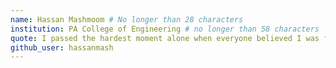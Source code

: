 ```yaml
---
name: Hassan Mashmoom # No longer than 28 characters
institution: PA College of Engineering # no longer than 58 characters
quote: I passed the hardest moment alone when everyone believed I was fine # no longer than 100 characters, avoid using quotes(") to guarantee the format remains the same.
github_user: hassanmash
---
```

